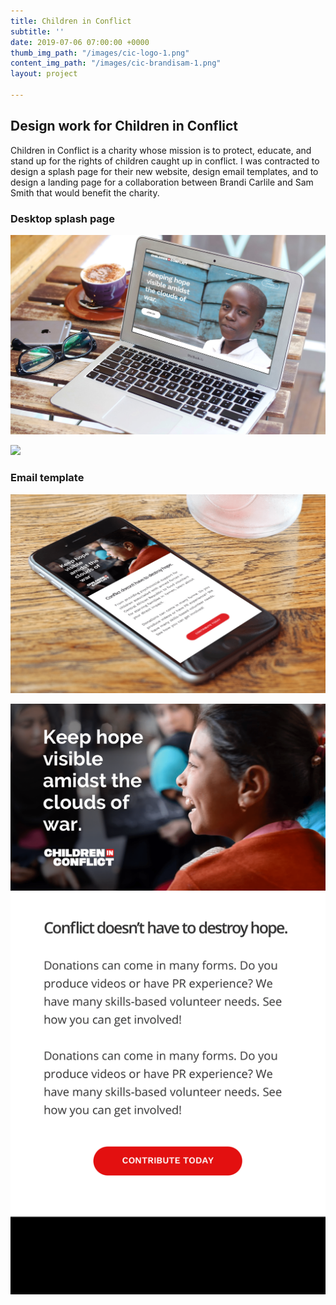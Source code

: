```yaml
---
title: Children in Conflict
subtitle: ''
date: 2019-07-06 07:00:00 +0000
thumb_img_path: "/images/cic-logo-1.png"
content_img_path: "/images/cic-brandisam-1.png"
layout: project

---
```

## Design work for Children in Conflict

Children in Conflict is a charity whose mission is to protect, educate, and stand up for the rights of children caught up in conflict. I was contracted to design a splash page for their new website, design email templates, and to design a landing page for a collaboration between Brandi Carlile and Sam Smith that would benefit the charity.

### Desktop splash page

![](/images/cic-laptop.png)

![](/images/cic-full.png)

### Email template

![](/images/cic-email.png)

![](/images/cic-email-template.png)